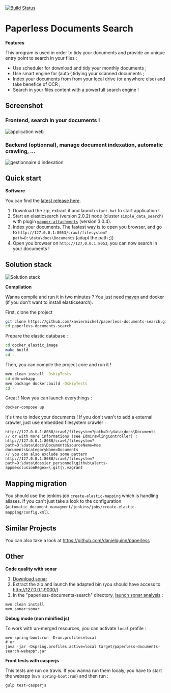 [![Build Status](https://travis-ci.org/xaviermichel/paperless-documents-search.png?branch=master)](https://travis-ci.org/xaviermichel/paperless-documents-search)

Paperless Documents Search
==========================

**Features**

This program is used in order to tidy your documents and provide an unique entry point to search in your files :

- Use scheduler for download and tidy your monthly documents ;
- Use smart engine for (auto-)tidying your scanned documents ;
- Index your documents from from your local drive (or anywhere else) and take benefice of OCR ;
- Search in your files content with a powerfull search engine !


Screenshot
----------

### Frontend, search in your documents !

![application web](https://raw.githubusercontent.com/xaviermichel/paperless-documents-search/master/screenshots/edm_webapp.png)

### Backend (optionnal), manage document indexation, automatic crawling, ...

![gestionnaire d'indexation](https://raw.githubusercontent.com/xaviermichel/paperless-documents-search/master/screenshots/edm_jenkins.png)


Quick start
-----------

**Software**

You can find the [latest release here](https://github.com/xaviermichel/paperless-documents-search/releases).

1. Download the zip, extract it and launch `start.bat` to start application !
2. Start an elasticsearch (version 2.0.2) node (cluster `simple_data_search`) with plugin [`mapper-attachments`](https://github.com/elastic/elasticsearch-mapper-attachments) (version 3.0.4).
3. Index your documents. The fastest way is to open you browser, and go to `http://127.0.0.1:8053/crawl/filesystem?path=D:\data\docs\Documents` (adapt the path ;))
4. Open you browser on `http://127.0.0.1:8053`, you can now search in your documents !


Solution stack
--------------

![Solution stack](https://docs.google.com/drawings/d/1TRDdSgP6r0zwp2dezgcPhncy-NdKfb9r6bKF52U0QUE/pub?w=939&amp;h=643)


**Compilation**

Wanna compile and run it in two minutes ? You just need [maven](http://maven.apache.org/download.cgi) and docker (if you don't want to install elasticsearch).

First, clone the project
```bash
git clone https://github.com/xaviermichel/paperless-documents-search.git
cd paperless-documents-search
```

Prepare the elastic database :
```bash
cd docker_elastic_image
make build
cd -
```

Then, you can compile the project core and run it !
```bash
mvn clean install -DskipTests
cd edm-webapp
mvn package docker:build -DskipTests
cd -
```

Great ! Now you can launch everythings :
```bash
docker-compose up
```

It's time to index your documents ! If you don't wan't to add a external crawler, just use embedded filesystem crawler :
```
http://127.0.0.1:8080/crawl/filesystem?path=D:\data\docs\Documents
// or with more informations (see EdmCrawlingController) :
http://127.0.0.1:8080/crawl/filesystem?path=D:\data\docs\Documents&sourceName=Mes documents&categoryName=Documents
// you can also exclude some pattern
http://127.0.0.1:8080/crawl/filesystem?path=D:\data\dossier_personnel\github\alerts-app&exclusionRegex=\.git|\.vagrant
```

Mapping migration
-----------------

You should use the jenkins job `create-elastic-mapping` which is handling aliases.
If you can't just take a look to the configuration (`automatic_document_managment/jenkins/jobs/create-elastic-mapping/config.xml`).


Similar Projects
----------------

You can also take a look at https://github.com/danielquinn/paperless


Other
-----

**Code quality with sonar**

1. [Download sonar](http://www.sonarqube.org/downloads/)
2. Extract the zip and launch the adapted bin (you should have access to http://127.0.0.1:9000/)
3. In the "paperless-documents-search" directory, [launch sonar analysis](http://docs.codehaus.org/display/SONAR/Analyzing+with+Maven) :

```code:bash
mvn clean install
mvn sonar:sonar
```

**Debug mode (non minified js)**

To work with un-merged resources, you can activate `local` profile :
```code:bash
mvn spring-boot:run -Drun.profiles=local
# or
java -jar -Dspring.profiles.active=local target/paperless-documents-search-webapp*.jar
```

**Front tests with casperjs**

This tests are run on travis. If you wanna run them localy, you have to start the webapp (`mvn spring-boot:run`) and then run :
```code:bash
gulp test-casperjs
```
